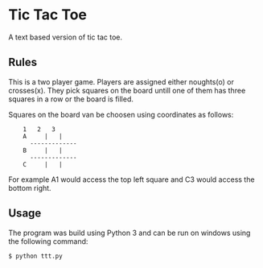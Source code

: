 # Tic Tac Toe

A text based version of tic tac toe.

## Rules

This is a two player game. Players are assigned either noughts(o) or crosses(x).
They pick squares on the board untill one of them has three squares in a row or the board is filled.

Squares on the board van be choosen using coordinates as follows:

		1   2   3
		A     |   |
		  -------------
		B     |   |
		  -------------
		C     |   |
For example A1 would access the top left square and C3 would access the bottom right.

## Usage

The program was build using Python 3 and can be run on windows using the following command:
```bash
$ python ttt.py
```